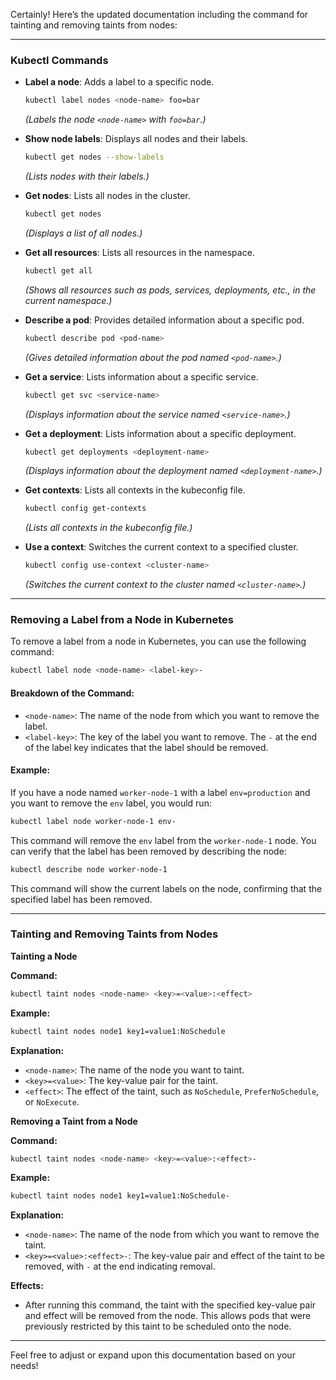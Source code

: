 Certainly! Here’s the updated documentation including the command for tainting and removing taints from nodes:

---

### **Kubectl Commands**

- **Label a node**: Adds a label to a specific node.
  ```bash
  kubectl label nodes <node-name> foo=bar
  ```
  *(Labels the node `<node-name>` with `foo=bar`.)*

- **Show node labels**: Displays all nodes and their labels.
  ```bash
  kubectl get nodes --show-labels
  ```
  *(Lists nodes with their labels.)*

- **Get nodes**: Lists all nodes in the cluster.
  ```bash
  kubectl get nodes
  ```
  *(Displays a list of all nodes.)*

- **Get all resources**: Lists all resources in the namespace.
  ```bash
  kubectl get all
  ```
  *(Shows all resources such as pods, services, deployments, etc., in the current namespace.)*

- **Describe a pod**: Provides detailed information about a specific pod.
  ```bash
  kubectl describe pod <pod-name>
  ```
  *(Gives detailed information about the pod named `<pod-name>`.)*

- **Get a service**: Lists information about a specific service.
  ```bash
  kubectl get svc <service-name>
  ```
  *(Displays information about the service named `<service-name>`.)*

- **Get a deployment**: Lists information about a specific deployment.
  ```bash
  kubectl get deployments <deployment-name>
  ```
  *(Displays information about the deployment named `<deployment-name>`.)*

- **Get contexts**: Lists all contexts in the kubeconfig file.
  ```bash
  kubectl config get-contexts
  ```
  *(Lists all contexts in the kubeconfig file.)*

- **Use a context**: Switches the current context to a specified cluster.
  ```bash
  kubectl config use-context <cluster-name>
  ```
  *(Switches the current context to the cluster named `<cluster-name>`.)*

---

### **Removing a Label from a Node in Kubernetes**

To remove a label from a node in Kubernetes, you can use the following command:

```bash
kubectl label node <node-name> <label-key>-
```

#### Breakdown of the Command:

- `<node-name>`: The name of the node from which you want to remove the label.
- `<label-key>`: The key of the label you want to remove. The `-` at the end of the label key indicates that the label should be removed.

#### Example:

If you have a node named `worker-node-1` with a label `env=production` and you want to remove the `env` label, you would run:

```bash
kubectl label node worker-node-1 env-
```

This command will remove the `env` label from the `worker-node-1` node. You can verify that the label has been removed by describing the node:

```bash
kubectl describe node worker-node-1
```

This command will show the current labels on the node, confirming that the specified label has been removed.

---

### **Tainting and Removing Taints from Nodes**

**Tainting a Node**

**Command:**
```bash
kubectl taint nodes <node-name> <key>=<value>:<effect>
```

**Example:**
```bash
kubectl taint nodes node1 key1=value1:NoSchedule
```

**Explanation:**
- `<node-name>`: The name of the node you want to taint.
- `<key>=<value>`: The key-value pair for the taint.
- `<effect>`: The effect of the taint, such as `NoSchedule`, `PreferNoSchedule`, or `NoExecute`.

**Removing a Taint from a Node**

**Command:**
```bash
kubectl taint nodes <node-name> <key>=<value>:<effect>-
```

**Example:**
```bash
kubectl taint nodes node1 key1=value1:NoSchedule-
```

**Explanation:**
- `<node-name>`: The name of the node from which you want to remove the taint.
- `<key>=<value>:<effect>-`: The key-value pair and effect of the taint to be removed, with `-` at the end indicating removal.

**Effects:**
- After running this command, the taint with the specified key-value pair and effect will be removed from the node. This allows pods that were previously restricted by this taint to be scheduled onto the node.

---

Feel free to adjust or expand upon this documentation based on your needs!
